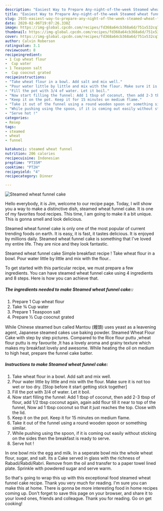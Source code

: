 ```yaml
---
description: "Easiest Way to Prepare Any-night-of-the-week Steamed wheat funnel cake"
title: "Easiest Way to Prepare Any-night-of-the-week Steamed wheat funnel cake"
slug: 2935-easiest-way-to-prepare-any-night-of-the-week-steamed-wheat-funnel-cake
date: 2020-02-06T19:07:26.338Z
image: https://img-global.cpcdn.com/recipes/fd368a64cb368a6d/751x532cq70/steamed-wheat-funnel-cake-recipe-main-photo.jpg
thumbnail: https://img-global.cpcdn.com/recipes/fd368a64cb368a6d/751x532cq70/steamed-wheat-funnel-cake-recipe-main-photo.jpg
cover: https://img-global.cpcdn.com/recipes/fd368a64cb368a6d/751x532cq70/steamed-wheat-funnel-cake-recipe-main-photo.jpg
author: Calvin Roberson
ratingvalue: 3.1
reviewcount: 8
recipeingredient:
- 1 Cup wheat flour
-  Cup water
- 1 Teaspoon salt
-  Cup coocnut grated
recipeinstructions:
- "Take wheat flour in a bowl. Add salt and mix well."
- "Pour water little by little and mix with the flour. Make sure it is not too wet or too dry. [Stop before it start getting stick together]"
- "Fill the pot with 3/4 of water. Let it boil."
- "Now start filling the funnel: Add 1 tbsp of coconut, then add 2-3 tbsp of flour, add 1/2 tbsp coconut again, again add flour till it near to top of the funnel, Now ad 1 tbsp coconut so that it just reaches the top. Close with the lid."
- "Keep it on the pot. Keep it for 15 minutes on medium flame."
- "Take it out of the funnel using a round wooden spoon or something similar."
- "While pushing using the spoon, if it is coming out easily without sticking on the sides then the breakfast is ready to serve."
- "Serve hot !"
categories:
- Resep
tags:
- steamed
- wheat
- funnel

katakunci: steamed wheat funnel
nutrition: 206 calories
recipecuisine: Indonesian
preptime: "PT35M"
cooktime: "PT2H"
recipeyield: "4"
recipecategory: Dinner

---
```



![Steamed wheat funnel cake](https://img-global.cpcdn.com/recipes/fd368a64cb368a6d/751x532cq70/steamed-wheat-funnel-cake-recipe-main-photo.jpg)

Hello everybody, it is Jim, welcome to our recipe page. Today, I will show you a way to make a distinctive dish, steamed wheat funnel cake. It is one of my favorites food recipes. This time, I am going to make it a bit unique. This is gonna smell and look delicious.

Steamed wheat funnel cake is only one of the most popular of current trending foods on earth. It is easy, it is fast, it tastes delicious. It is enjoyed by millions daily. Steamed wheat funnel cake is something that I've loved my entire life. They are nice and they look fantastic.

Steamed wheat funnel cake Simple breakfast recipe ! Take wheat flour in a bowl. Pour water little by little and mix with the flour..


To get started with this particular recipe, we must prepare a few ingredients. You can have steamed wheat funnel cake using 4 ingredients and 8 steps. Here is how you can achieve that.

##### The ingredients needed to make Steamed wheat funnel cake::

1. Prepare 1 Cup wheat flour
1. Take ¾ Cup water
1. Prepare 1 Teaspoon salt
1. Prepare ½ Cup coocnut grated


While Chinese steamed bun called Mantou (饅頭) uses yeast as a leavening agent, Japanese steamed cakes use baking powder. Steamed Wheat Flour Cake with step by step pictures. Compared to the Rice flour puttu ,wheat flour puttu is my favourite ,It has a lovely aroma and grainy texture which makes my breakfast lovely and awesome. While heating the oil on medium to high heat, prepare the funnel cake batter. 

##### Instructions to make Steamed wheat funnel cake:

1. Take wheat flour in a bowl. Add salt and mix well.
1. Pour water little by little and mix with the flour. Make sure it is not too wet or too dry. [Stop before it start getting stick together]
1. Fill the pot with 3/4 of water. Let it boil.
1. Now start filling the funnel: Add 1 tbsp of coconut, then add 2-3 tbsp of flour, add 1/2 tbsp coconut again, again add flour till it near to top of the funnel, Now ad 1 tbsp coconut so that it just reaches the top. Close with the lid.
1. Keep it on the pot. Keep it for 15 minutes on medium flame.
1. Take it out of the funnel using a round wooden spoon or something similar.
1. While pushing using the spoon, if it is coming out easily without sticking on the sides then the breakfast is ready to serve.
1. Serve hot !


In one bowl mix the egg and milk. In a seperate bowl mix the whole wheat flour, sugar, and salt. Its a Cake served in glass with the richness of Rabadi/Rabdi/Rabri. Remove from the oil and transfer to a paper towel lined plate. Sprinkle with powdered sugar and serve warm. 

So that's going to wrap this up with this exceptional food steamed wheat funnel cake recipe. Thank you very much for reading. I'm sure you can make this at home. There is gonna be more interesting food in home recipes coming up. Don't forget to save this page on your browser, and share it to your loved ones, friends and colleague. Thank you for reading. Go on get cooking!
